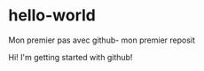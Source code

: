 # hello-world
Mon premier pas avec github- mon premier reposit

Hi!
I'm getting started with github!
